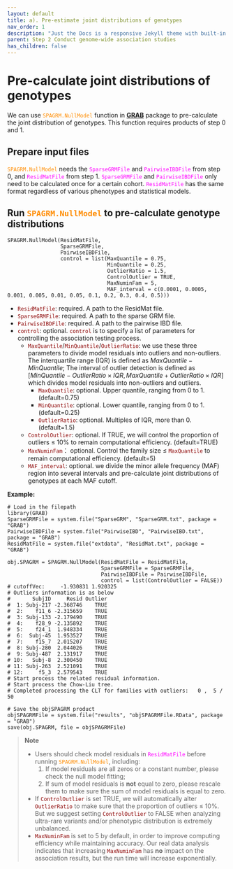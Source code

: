 ```yaml
---
layout: default
title: a). Pre-estimate joint distributions of genotypes
nav_order: 1
description: "Just the Docs is a responsive Jekyll theme with built-in search that is easily customizable and hosted on GitHub Pages."
parent: Step 2 Conduct genome-wide association studies
has_children: false
---
```


<head>
    <script src="https://cdn.mathjax.org/mathjax/latest/MathJax.js?config=TeX-AMS-MML_HTMLorMML" type="text/javascript"></script>
    <script type="text/x-mathjax-config">
        MathJax.Hub.Config({
            tex2jax: {
            skipTags: ['script', 'noscript', 'style', 'textarea', 'pre'],
            inlineMath: [['$','$']]
            }
        });
    </script>
</head>

# **Pre-calculate joint distributions of genotypes**

We can use <code style="color : darkorange">SPAGRM.NullModel</code> function in [**GRAB**](https://wenjianbi.github.io/grab.github.io/) package to pre-calculate the joint distribution of genotypes. This function requires products of step 0 and 1.

## Prepare input files

<code style="color : darkorange">SPAGRM.NullModel</code> needs the <code style="color : fuchsia">SparseGRMFile</code> and <code style="color : fuchsia">PairwiseIBDFile</code> from step 0, and <code style="color : fuchsia">ResidMatFile</code> from step 1. <code style="color : fuchsia">SparseGRMFile</code> and <code style="color : fuchsia">PairwiseIBDFile</code> only need to be calculated once for a certain cohort. <code style="color : fuchsia">ResidMatFile</code> has the same format regardless of various phenotypes and statistical models.

## Run <code style="color : darkorange">SPAGRM.NullModel</code> to pre-calculate genotype distributions

```
SPAGRM.NullModel(ResidMatFile,
                 SparseGRMFile,
                 PairwiseIBDFile,
                 control = list(MaxQuantile = 0.75,
                                MinQuantile = 0.25,
                                OutlierRatio = 1.5,
                                ControlOutlier = TRUE,
                                MaxNuminFam = 5,
                                MAF_interval = c(0.0001, 0.0005, 0.001, 0.005, 0.01, 0.05, 0.1, 0.2, 0.3, 0.4, 0.5)))
```

- <code style="color : darkred">ResidMatFile</code>: required. A path to the ResidMat file.
- <code style="color : darkred">SparseGRMFile</code>: required. A path to the sparse GRM file.
- <code style="color : darkred">PairwiseIBDFile</code>: required. A path to the pairwise IBD file.
- <code style="color : darkred">control</code>: optional. <code style="color : darkred">control</code> is to specify a list of parameters for controlling the association testing process.
  - <code style="color : darkred">MaxQuantile</code>/<code style="color : darkred">MinQuantile</code>/<code style="color : darkred">OutlierRatio</code>: we use these three parameters to divide model residuals into outliers and non-outliers. The interquartile range (IQR) is defined as $MaxQuantile - MinQuantile$; The interval of outlier detection is defined as $[MinQuantile - OutlierRatio \times IQR, MaxQuantile + OutlierRatio \times IQR]$ which divides model residuals into non-outliers and outliers.
    - <code style="color : darkred">MaxQuantile</code>: optional. Upper quantile, ranging from 0 to 1. (default=0.75)
    - <code style="color : darkred">MinQuantile</code>: optional. Lower quantile, ranging from 0 to 1. (default=0.25)
    - <code style="color : darkred">OutlierRatio</code>: optional. Multiples of IQR, more than 0. (default=1.5)
  - <code style="color : darkred">ControlOutlier</code>: optional. If TRUE, we will control the proportion of outliers $\leq$ 10% to remain computational efficiency. (default=TRUE)
  - <code style="color : darkred">MaxNuminFam</code>： optional. Control the family size $\leq$ <code style="color : darkred">MaxQuantile</code> to remain computational efficiency. (default=5)
  - <code style="color : darkred">MAF_interval</code>: optional. we divide the minor allele frequency (MAF) region into several intervals and pre-calculate joint distributions of genotypes at each MAF cutoff.

**Example:**

```
# Load in the filepath
library(GRAB)
SparseGRMFile = system.file("SparseGRM", "SparseGRM.txt", package = "GRAB")
PairwiseIBDFile = system.file("PairwiseIBD", "PairwiseIBD.txt", package = "GRAB")
ResidMatFile = system.file("extdata", "ResidMat.txt", package = "GRAB")
```

```
obj.SPAGRM = SPAGRM.NullModel(ResidMatFile = ResidMatFile, 
                              SparseGRMFile = SparseGRMFile, 
                              PairwiseIBDFile = PairwiseIBDFile,
                              control = list(ControlOutlier = FALSE))
# cutoffVec:	 -1.930831 1.920325 
# Outliers information is as below
#       SubjID     Resid Outlier
#  1: Subj-217 -2.368746    TRUE
#  2:    f11_6 -2.315659    TRUE
#  3: Subj-133 -2.179490    TRUE
#  4:    f28_9 -2.135892    TRUE
#  5:    f24_1  1.948334    TRUE
#  6:  Subj-45  1.953527    TRUE
#  7:    f15_7  2.015207    TRUE
#  8: Subj-280  2.044026    TRUE
#  9: Subj-487  2.131917    TRUE
# 10:   Subj-8  2.300450    TRUE
# 11: Subj-263  2.521091    TRUE
# 12:     f5_3  2.579543    TRUE
# Start process the related residual information.
# Start process the Chow-Liu tree.
# Completed processing the CLT for families with outliers:	 0 ,  5 / 50 
```

```
# Save the objSPAGRM product
objSPAGRMFile = system.file("results", "objSPAGRMFile.RData", package = "GRAB")
save(obj.SPAGRM, file = objSPAGRMFile)
```

> **Note**  
> - Users should check model residuals in <code style="color : fuchsia">ResidMatFile</code> before running <code style="color : darkorange">SPAGRM.NullModel</code>, including: 
>   1. If model residuals are all zeros or a constant number, please check the null model fitting;
>   2. If sum of model residuals is **not** equal to zero, please rescale them to make sure the sum of model residuals is equal to zero.
> - If <code style="color : darkred">ControlOutlier</code> is set TRUE, we will automatically alter <code style="color : darkred">OutlierRatio</code> to make sure that the proportion of outliers $\leq$ 10%. But we suggest setting <code style="color : darkred">ControlOutlier</code> to FALSE when analyzing ultra-rare variants and/or phenotypic distribution is extremely unbalanced.
> - <code style="color : darkred">MaxNuminFam</code> is set to 5 by default, in order to improve computing efficiency while maintaining accuracy. Our real data analysis indicates that increasing <code style="color : darkred">MaxNuminFam</code> has **no** impact on the association results, but the run time will increase exponentially.
